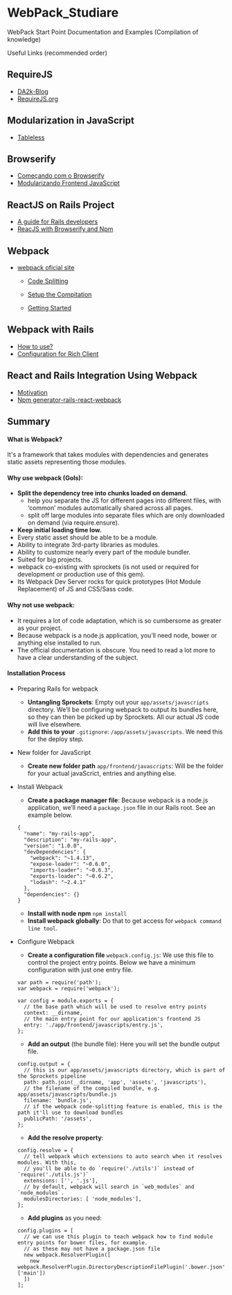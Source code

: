 # WebPack_Studiare
WebPack Start Point Documentation and Examples (Compilation of knowledge)

Useful Links (recommended order)

## RequireJS
- [DA2k-Blog](http://blog.da2k.com.br/2015/01/18/requirejs-carregando-javacript-sob-demanda/)
- [RequireJS.org](http://requirejs.org/docs/start.html)

## Modularization in JavaScript
- [Tableless](http://tableless.com.br/modularizacao-em-javascript/)

## Browserify
- [Começando com o Browserify](http://diogo.nu/comecando-com-o-browserify/)
- [Modularizando Frontend JavaScript](https://udgwebdev.com/modularizando-frontend-javascript-com-browserify)

## ReactJS on Rails Project
- [A guide for Rails developers](https://www.airpair.com/reactjs/posts/reactjs-a-guide-for-rails-developers)
- [ReacJS with Browserify and Npm](http://codeutopia.net/blog/2016/01/25/getting-started-with-npm-and-browserify-in-a-react-project/)

## Webpack
- [webpack oficial site](http://webpack.github.io/)

  - [Code Splitting](http://webpack.github.io/docs/code-splitting.html)
  
  - [Setup the Compitation](http://webpack.github.io/docs/tutorials/getting-started/)
  
  - [Getting Started](http://webpack.github.io/docs/usage.html)

## Webpack with Rails
- [How to use?](http://clarkdave.net/2015/01/how-to-use-webpack-with-rails/)
- [Configuration for Rich Client](http://www.railsonmaui.com/blog/2014/10/03/integrating-webpack-and-the-es6-transpiler-into-an-existing-rails-project/)

## React and Rails Integration Using Webpack
- [Motivation](https://www.netguru.co/blog/react-rails-webpack)
- [Npm generator-rails-react-webpack](https://www.npmjs.com/package/generator-rails-react-webpack)

## Summary

#### What is Webpack?
It's a framework that takes modules with dependencies and generates static assets representing those modules.

#### Why use webpack (Gols):
- **Split the dependency tree into chunks loaded on demand.**
  - help you separate the JS for different pages into different files, with ‘common’ modules automatically shared across all pages.
  - split off large modules into separate files which are only downloaded on demand (via require.ensure).
- **Keep initial loading time low.**
- Every static asset should be able to be a module.
- Ability to integrate 3rd-party libraries as modules.
- Ability to customize nearly every part of the module bundler.
- Suited for big projects.
- webpack co-existing with sprockets (is not used or required for development or production use of this gem).
- Its Webpack Dev Server rocks for quick prototypes (Hot Module Replacement) of JS and CSS/Sass code.

#### Why not use webpack:
- It requires a lot of code adaptation, which is so cumbersome as greater as your project.
- Because webpack is a node.js application, you’ll need node, bower or anything else installed to run.
- The official documentation is obscure. You need to read a lot more to have a clear understanding of the subject.

#### Installation Process

  - Preparing Rails for webpack
    - **Untangling Sprockets**: Empty out your `app/assets/javascripts` directory. We’ll be configuring webpack to output its bundles here, so they can then be picked up by Sprockets. All our actual JS code will live elsewhere.
    - **Add this to your** `.gitignore`: `/app/assets/javascripts`. We need this for the deploy step.
  
  - New folder for JavaScript
    - **Create new folder path** `app/frontend/javascripts`: Will be the folder for your actual javaScrict, entries and anything else.
  
  - Install Webpack
    - **Create a package manager file**: Because webpack is a node.js application, we’ll need a `package.json` file in our Rails root. See an example below.
    ```
    {
      "name": "my-rails-app",
      "description": "my-rails-app",
      "version": "1.0.0",
      "devDependencies": {
        "webpack": "~1.4.13",
        "expose-loader": "~0.6.0",
        "imports-loader": "~0.6.3",
        "exports-loader": "~0.6.2",
        "lodash": "~2.4.1"
      },
      "dependencies": {}
    }
    ```
    - **Install with node npm** `npm install`
    - **Install webpack globally**: Do that to get access for `webpack command line tool`.
  
  - Configure Webpack
    - **Create a configuration file** `webpack.config.js`: We use this file to control the project entry points. Below we have a minimum configuration with just one entry file. 
    ```
    var path = require('path');
    var webpack = require('webpack');

    var config = module.exports = {
      // the base path which will be used to resolve entry points
      context: __dirname,
      // the main entry point for our application's frontend JS
      entry: './app/frontend/javascripts/entry.js',
    };
    ```
    - **Add an output** (the bundle file): Here you will set the bundle output file.  
    ```
    config.output = {
      // this is our app/assets/javascripts directory, which is part of the Sprockets pipeline
      path: path.join(__dirname, 'app', 'assets', 'javascripts'),
      // the filename of the compiled bundle, e.g. app/assets/javascripts/bundle.js
      filename: 'bundle.js',
      // if the webpack code-splitting feature is enabled, this is the path it'll use to download bundles
      publicPath: '/assets',
    };
    ```
    - **Add the resolve property**: 
    ```
    config.resolve = {
      // tell webpack which extensions to auto search when it resolves modules. With this,
      // you'll be able to do `require('./utils')` instead of `require('./utils.js')`
      extensions: ['', '.js'],
      // by default, webpack will search in `web_modules` and `node_modules`.
      modulesDirectories: [ 'node_modules'],
    };
    ```
    - **Add plugins** as you need:
    ```
    config.plugins = [
      // we can use this plugin to teach webpack how to find module entry points for bower files, for example.
      // as these may not have a package.json file
      new webpack.ResolverPlugin([
        new webpack.ResolverPlugin.DirectoryDescriptionFilePlugin('.bower.json', ['main'])
      ])
    ];
    ```

